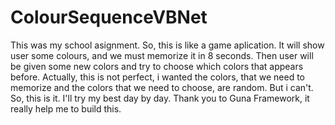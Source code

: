 # ColourSequenceVBNet
This was my school asignment. So, this is like a game aplication. It will show user some colours, and we must memorize it in 8 seconds. Then user will be given some new colors and try to choose which colors that appears before. Actually, this is not perfect, i wanted the colors, that we need to memorize and the colors that we need to choose, are random. But i can't. So, this is it. I'll try my best day by day. Thank you to Guna Framework, it really help me to build this.
